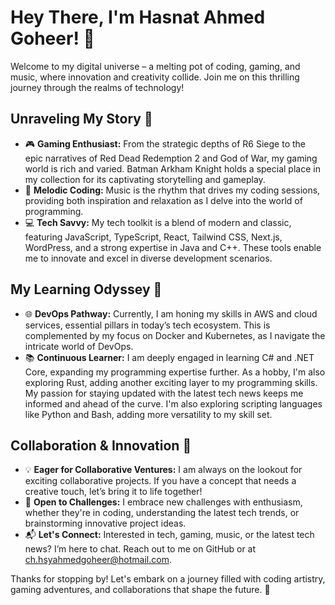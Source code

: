 # Hey There, I'm Hasnat Ahmed Goheer! 🌟

Welcome to my digital universe – a melting pot of coding, gaming, and music, where innovation and creativity collide. Join me on this thrilling journey through the realms of technology!

## Unraveling My Story 🌈
- 🎮 **Gaming Enthusiast:** From the strategic depths of R6 Siege to the epic narratives of Red Dead Redemption 2 and God of War, my gaming world is rich and varied. Batman Arkham Knight holds a special place in my collection for its captivating storytelling and gameplay.
- 🎵 **Melodic Coding:** Music is the rhythm that drives my coding sessions, providing both inspiration and relaxation as I delve into the world of programming.
- 💻 **Tech Savvy:** My tech toolkit is a blend of modern and classic, featuring JavaScript, TypeScript, React, Tailwind CSS, Next.js, WordPress, and a strong expertise in Java and C++. These tools enable me to innovate and excel in diverse development scenarios.

## My Learning Odyssey 🚀
- 🌐 **DevOps Pathway:** Currently, I am honing my skills in AWS and cloud services, essential pillars in today’s tech ecosystem. This is complemented by my focus on Docker and Kubernetes, as I navigate the intricate world of DevOps.
- 📚 **Continuous Learner:** I am deeply engaged in learning C# and .NET Core, expanding my programming expertise further. As a hobby, I'm also exploring Rust, adding another exciting layer to my programming skills. My passion for staying updated with the latest tech news keeps me informed and ahead of the curve. I'm also exploring scripting languages like Python and Bash, adding more versatility to my skill set.

## Collaboration & Innovation 🤝
- 💡 **Eager for Collaborative Ventures:** I am always on the lookout for exciting collaborative projects. If you have a concept that needs a creative touch, let’s bring it to life together!
- 📘 **Open to Challenges:** I embrace new challenges with enthusiasm, whether they're in coding, understanding the latest tech trends, or brainstorming innovative project ideas.
- 📬 **Let's Connect:** Interested in tech, gaming, music, or the latest tech news? I’m here to chat. Reach out to me on GitHub or at [ch.hsyahmedgoheer@hotmail.com](mailto:ch.hsyahmedgoheer@hotmail.com).

Thanks for stopping by! Let's embark on a journey filled with coding artistry, gaming adventures, and collaborations that shape the future. 🚀

<!---
Hasnat-Ahmed-Goheer/Hasnat-Ahmed-Goheer is a unique repository because its `README.md’ (this file) appears on my GitHub profile.
Dive in to see what drives my passion for technology and innovation!
--->
